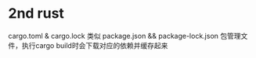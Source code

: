 # 2nd rust
cargo.toml & cargo.lock 类似 package.json && package-lock.json 包管理文件，执行cargo build时会下载对应的依赖并缓存起来